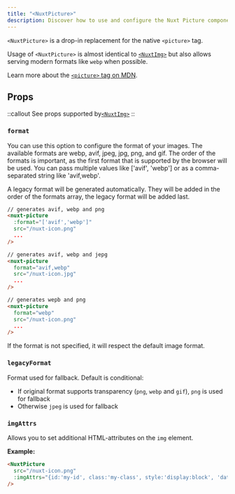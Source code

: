 ```yaml
---
title: "<NuxtPicture>"
description: Discover how to use and configure the Nuxt Picture component.
---
```


`<NuxtPicture>` is a drop-in replacement for the native `<picture>` tag.

Usage of `<NuxtPicture>` is almost identical to [`<NuxtImg>`](nuxt-img) but also allows serving modern formats like `webp` when possible.

Learn more about the [`<picture>` tag on MDN](https://developer.mozilla.org/en-US/docs/Web/HTML/Element/picture).

## Props

::callout
See props supported by[`<NuxtImg>`](/usage/nuxt-img#props)</a>
::

### `format`

You can use this option to configure the format of your images. The available formats are webp, avif, jpeg, jpg, png, and gif. The order of the formats is important, as the first format that is supported by the browser will be used. You can pass multiple values like ['avif', 'webp'] or as a comma-separated string like 'avif,webp'.

A legacy format will be generated automatically. They will be added in the order of the formats array, the legacy format will be added last.

```html
// generates avif, webp and png
<nuxt-picture
  :format="['avif','webp']"
  src="/nuxt-icon.png"
  ...
/>

// generates avif, webp and jepg
<nuxt-picture
  format="avif,webp"
  src="/nuxt-icon.jpg"
  ...
/>

// generates wepb and png
<nuxt-picture
  format="webp"
  src="/nuxt-icon.png"
  ...
/>
```

If the format is not specified, it will respect the default image format.

### `legacyFormat`

Format used for fallback. Default is conditional:

- If original format supports transparency (`png`, `webp` and `gif`), `png` is used for fallback
- Otherwise `jpeg` is used for fallback

### `imgAttrs`

Allows you to set additional HTML-attributes on the `img` element.

**Example:**

```html
<NuxtPicture
  src="/nuxt-icon.png"
  :imgAttrs="{id:'my-id', class:'my-class', style:'display:block', 'data-my-data': 'my-value'}"
/>
```
